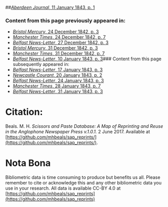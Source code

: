 ##[*Aberdeen Journal*, 11 January 1843, p. 1](https://mhbeals.github.io/sap_html/Aberdeen-Journal/Aberdeen-Journal-11-January-1843-p-1)

### Content from this page previously appeared in:
+ [*Bristol Mercury*, 24 December 1842, p. 3](https://mhbeals.github.io/sap_html/Bristol-Mercury/Bristol-Mercury-24-December-1842-p-3)
+ [*Manchester Times*, 24 December 1842, p. 7](https://mhbeals.github.io/sap_html/Manchester-Times/Manchester-Times-24-December-1842-p-7)
+ [*Belfast News-Letter*, 27 December 1842, p. 3](https://mhbeals.github.io/sap_html/Belfast-News-Letter/Belfast-News-Letter-27-December-1842-p-3)
+ [*Bristol Mercury*, 31 December 1842, p. 3](https://mhbeals.github.io/sap_html/Bristol-Mercury/Bristol-Mercury-31-December-1842-p-3)
+ [*Manchester Times*, 31 December 1842, p. 7](https://mhbeals.github.io/sap_html/Manchester-Times/Manchester-Times-31-December-1842-p-7)
+ [*Belfast News-Letter*, 10 January 1843, p. 3](https://mhbeals.github.io/sap_html/Belfast-News-Letter/Belfast-News-Letter-10-January-1843-p-3)### Content from this page subsequently appeared in:
+ [*Belfast News-Letter*, 17 January 1843, p. 3](https://mhbeals.github.io/sap_html/Belfast-News-Letter/Belfast-News-Letter-17-January-1843-p-3)
+ [*Newcastle Courant*, 20 January 1843, p. 2](https://mhbeals.github.io/sap_html/Newcastle-Courant/Newcastle-Courant-20-January-1843-p-2)
+ [*Belfast News-Letter*, 24 January 1843, p. 3](https://mhbeals.github.io/sap_html/Belfast-News-Letter/Belfast-News-Letter-24-January-1843-p-3)
+ [*Manchester Times*, 28 January 1843, p. 7](https://mhbeals.github.io/sap_html/Manchester-Times/Manchester-Times-28-January-1843-p-7)
+ [*Belfast News-Letter*, 31 January 1843, p. 3](https://mhbeals.github.io/sap_html/Belfast-News-Letter/Belfast-News-Letter-31-January-1843-p-3)
                    
# Citation: 

Beals. M. H. *Scissors and Paste Database: A Map of Reprinting and Reuse in the Anglophone Newspaper Press v.1.0.1.* 2 June 2017. Available at [https://github.com/mhbeals/sap_reprints/](https://github.com/mhbeals/sap_reprints/). 
                    
# Nota Bona

Bibliometric data is time consuming to produce but benefits us all. Please remember to cite or acknowledge this and any other bibliometric data you use in your research. All data is available CC-BY 4.0 at [https://github.com/mhbeals/sap_reprints](https://github.com/mhbeals/sap_reprints)